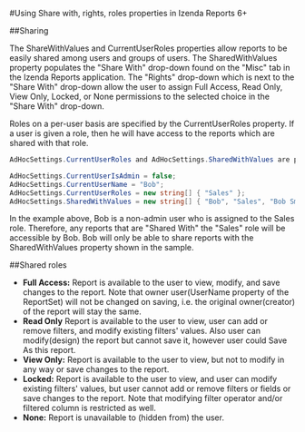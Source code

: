 #Using Share with, rights, roles properties in Izenda Reports 6+

##Sharing

The ShareWithValues and CurrentUserRoles properties allow reports to be easily shared among users and groups of users. The SharedWithValues property populates the "Share With" drop-down found on the "Misc" tab in the Izenda Reports application. The "Rights" drop-down which is next to the "Share With" drop-down allow the user to assign Full Access, Read Only, View Only, Locked, or None permissions to the selected choice in the "Share With" drop-down.

Roles on a per-user basis are specified by the CurrentUserRoles property. If a user is given a role, then he will have access to the reports which are shared with that role.

```csharp
AdHocSettings.CurrentUserRoles and AdHocSettings.SharedWithValues are per-user properties.

AdHocSettings.CurrentUserIsAdmin = false;
AdHocSettings.CurrentUserName = "Bob";
AdHocSettings.CurrentUserRoles = new string[] { "Sales" };
AdHocSettings.SharedWithValues = new string[] { "Bob", "Sales", "Bob Smith", "Admins", "Sam Jones" }; 
```

In the example above, Bob is a non-admin user who is assigned to the Sales role. Therefore, any reports that are "Shared With" the "Sales" role will be accessible by Bob. Bob will only be able to share reports with the SharedWithValues property shown in the sample. 

##Shared roles

* **Full Access:** Report is available to the user to view, modify, and save changes to the report. Note that owner user(UserName property of the ReportSet) will not be changed on saving, i.e. the original owner(creator) of the report will stay the same. 
* **Read Only** Report is available to the user to view, user can add or remove filters, and modify existing filters' values. Also user can modify(design) the report but cannot save it, however user could Save As this report. 
* **View Only:** Report is available to the user to view, but not to modify in any way or save changes to the report. 
* **Locked:** Report is available to the user to view, and user can modify existing filters' values, but user cannot add or remove filters or fields or save changes to the report. Note that modifying filter operator and/or filtered column is restricted as well. 
* **None:** Report is unavailable to (hidden from) the user.
